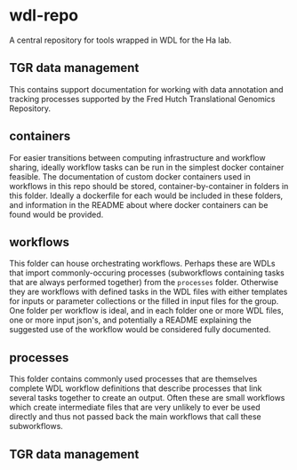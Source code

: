 # wdl-repo
A central repository for tools wrapped in WDL for the Ha lab.  

## TGR data management
This contains support documentation for working with data annotation and tracking processes supported by the Fred Hutch Translational Genomics Repository.  

## containers
For easier transitions between computing infrastructure and workflow sharing, ideally workflow tasks can be run in the simplest docker container feasible.  The documentation of custom docker containers used in workflows in this repo should be stored, container-by-container in folders in this folder.  Ideally a dockerfile for each would be included in these folders, and information in the README about where docker containers can be found would be provided. 


## workflows
This folder can house orchestrating workflows.  Perhaps these are WDLs that import commonly-occuring processes (subworkflows containing tasks that are always performed together) from the `processes` folder.  Otherwise they are workflows with defined tasks in the WDL files with either templates for inputs or parameter collections or the filled in input files for the group.  One folder per workflow is ideal, and in each folder one or more WDL files, one or more input json's, and potentially a README explaining the suggested use of the workflow would be considered fully documented.  

## processes
This folder contains commonly used processes that are themselves complete WDL workflow definitions that describe processes that link several tasks together to create an output.  Often these are small workflows which create intermediate files that are very unlikely to ever be used directly and thus not passed back the main workflows that call these subworkflows.  

## TGR data management